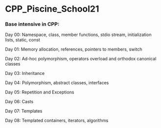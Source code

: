 # CPP_Piscine_School21

### Base intensive in CPP:

<p>Day 00: Namespace, class, member functions, stdio stream, initialization lists, static, const</p>
<p>Day 01: Memory allocation, references, pointers to members, switch</p>
<p>Day 02:
    Ad-hoc polymorphism, operators overload and orthodox canonical classes</p>
<p>Day 03:
    Inheritance</p>
<p>Day 04:
    Polymorphism, abstract classes, interfaces</p>
<p>Day 05:
    Repetition and Exceptions</p>
<p>Day 06:
    Casts</p>
<p>Day 07:
    Templates</p>
<p>Day 08:
    Templated containers, iterators, algorithms</p>
